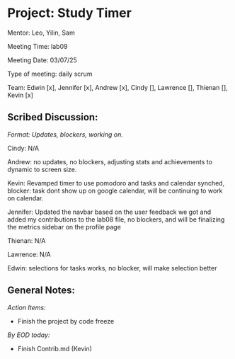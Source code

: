 # Project: Study Timer
Mentor: Leo, Yilin, Sam

Meeting Time: lab09

Meeting Date: 03/07/25

Type of meeting: daily scrum

Team: Edwin [x], Jennifer [x], Andrew [x], Cindy [], Lawrence [], Thienan [], Kevin [x]

## Scribed Discussion:
_Format: Updates, blockers, working on._

Cindy: N/A

Andrew: no updates, no blockers, adjusting stats and achievements to dynamic to screen size. 

Kevin: Revamped timer to use pomodoro and tasks and calendar synched, blocker: task dont show up on google calendar, will be continuing to work on calendar. 

Jennifer: Updated the navbar based on the user feedback we got and added my contributions to the lab08 file, no blockers, and will be finalizing the metrics sidebar on the profile page

Thienan: N/A

Lawrence: N/A

Edwin: selections for tasks works, no blocker, will make selection better

## General Notes:

*Action Items:*
- Finish the project by code freeze

*By EOD today:*
- Finish Contrib.md (Kevin)